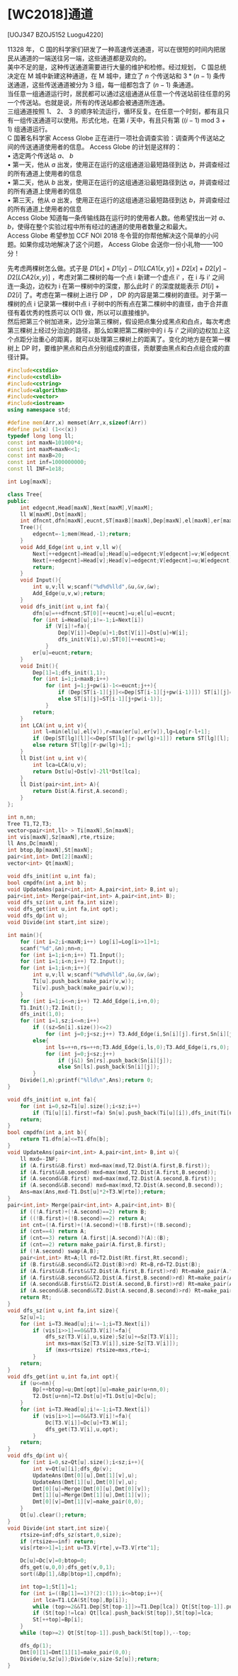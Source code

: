 # [WC2018]通道
[UOJ347 BZOJ5152 Luogu4220]

11328 年， C 国的科学家们研发了一种高速传送通道，可以在很短的时间内把居民从通道的一端送往另一端，这些通道都是双向的。  
美中不足的是，这种传送通道需要进行大量的维护和检修。经过规划， C 国总统决定在 M 城中新建这种通道，在 M 城中，建立了 $n$ 个传送站和 $3*(n-1)$ 条传送通道，这些传送通道被分为 $3$ 组，每一组都包含了 $(n-1)$ 条通道。  
当任意一组通道运行时，居民都可以通过这组通道从任意一个传送站前往任意的另一个传送站。也就是说，所有的传送站都会被通道所连通。  
三组通道按照 $1$、 $2$、 $3$ 的顺序轮流运行，循环反复。在任意一个时刻，都有且只有一组传送通道可以使用。形式化地，在第 $i$ 天中，有且只有第 $((i-1)$ mod $3+1)$ 组通道运行。  
C 国著名科学家 Access Globe 正在进行一项社会调查实验：调查两个传送站之间的传送通道使用者的信息。 Access Globe 的计划是这样的：  
• 选定两个传送站 $a$、 $b$  
• 第一天，他从 $a$ 出发，使用正在运行的这组通道沿最短路径到达 $b$，并调查经过的所有通道上使用者的信息  
• 第二天，他从 $b$ 出发，使用正在运行的这组通道沿最短路径到达 $a$，并调查经过的所有通道上使用者的信息  
• 第三天，他从 $a$ 出发，使用正在运行的这组通道沿最短路径到达 $b$，并调查经过的所有通道上使用者的信息  
Access Globe 知道每一条传输线路在运行时的使用者人数。他希望找出一对 $a$、 $b$，使得在整个实验过程中所有经过的通道的使用者数量之和最大。   
Access Globe 希望参加 CCF NOI 2018 冬令营的你帮他解决这个简单的小问题。如果你成功地解决了这个问题， Access Globe 会送你一份小礼物——$100$ 分！

先考虑两棵树怎么做。式子是 $D1[x]+D1[y]-D1[LCA1(x,y)]+D2[x]+D2[y]-D2[LCA2(x,y)]$ ，考虑对第二棵树的每一个点 i 新建一个虚点 i' ，在 i 与 i' 之间连一条边，边权为 i 在第一棵树中的深度，那么此时 i' 的深度就能表示 $D1[i]+D2[i]$ 了。考虑在第一棵树上进行 DP ， DP 的内容是第二棵树的直径。对于第一棵树的点 i 记录第一棵树中点 i 子树中的所有点在第二棵树中的直径，由于合并直径有着优秀的性质可以 O(1) 做，所以可以直接维护。  
然后把第三个树加进来，边分治第三棵树，假设把点集分成黑点和白点，每次考虑第三棵树上经过分治边的路径，那么如果把第二棵树中的 i 与 i' 之间的边权加上这个点距分治重心的距离，就可以处理第三棵树上的距离了。变化的地方是在第一棵树上 DP 时，要维护黑点和白点分别组成的直径，贡献要由黑点和白点组合成的直径计算。

```cpp
#include<cstdio>
#include<cstdlib>
#include<cstring>
#include<algorithm>
#include<vector>
#include<iostream>
using namespace std;

#define mem(Arr,x) memset(Arr,x,sizeof(Arr))
#define pw(x) (1<<(x))
typedef long long ll;
const int maxN=101000*4;
const int maxM=maxN<<1;
const int maxB=20;
const int inf=1000000000;
const ll INF=1e18;

int Log[maxN];

class Tree{
public:
    int edgecnt,Head[maxN],Next[maxM],V[maxM];
    ll W[maxM],Dst[maxN];
    int dfncnt,dfn[maxN],eucnt,ST[maxB][maxN],Dep[maxN],el[maxN],er[maxN];
    Tree(){
        edgecnt=-1;mem(Head,-1);return;
    }
    void Add_Edge(int u,int v,ll w){
        Next[++edgecnt]=Head[u];Head[u]=edgecnt;V[edgecnt]=v;W[edgecnt]=w;
        Next[++edgecnt]=Head[v];Head[v]=edgecnt;V[edgecnt]=u;W[edgecnt]=w;
        return;
    }
    void Input(){
        int u,v;ll w;scanf("%d%d%lld",&u,&v,&w);
        Add_Edge(u,v,w);return;
    }
    void dfs_init(int u,int fa){
        dfn[u]=++dfncnt;ST[0][++eucnt]=u;el[u]=eucnt;
        for (int i=Head[u];i!=-1;i=Next[i])
            if (V[i]!=fa){
                Dep[V[i]]=Dep[u]+1;Dst[V[i]]=Dst[u]+W[i];
                dfs_init(V[i],u);ST[0][++eucnt]=u;
            }
        er[u]=eucnt;return;
    }
    void Init(){
        Dep[1]=1;dfs_init(1,1);
        for (int i=1;i<maxB;i++)
            for (int j=1;j+pw(i)-1<=eucnt;j++){
                if (Dep[ST[i-1][j]]<=Dep[ST[i-1][j+pw(i-1)]]) ST[i][j]=ST[i-1][j];
                else ST[i][j]=ST[i-1][j+pw(i-1)];
            }
        return;
    }
    int LCA(int u,int v){
        int l=min(el[u],el[v]),r=max(er[u],er[v]),lg=Log[r-l+1];
        if (Dep[ST[lg][l]]<=Dep[ST[lg][r-pw(lg)+1]]) return ST[lg][l];
        else return ST[lg][r-pw(lg)+1];
    }
    ll Dist(int u,int v){
        int lca=LCA(u,v);
        return Dst[u]+Dst[v]-2ll*Dst[lca];
    }
    ll Dist(pair<int,int> A){
        return Dist(A.first,A.second);
    }
};

int n,nn;
Tree T1,T2,T3;
vector<pair<int,ll> > Ti[maxN],Sn[maxN];
int vis[maxN],Sz[maxN],rte,rtsize;
ll Ans,Dc[maxN];
int btop,Bp[maxN],St[maxN];
pair<int,int> Dmt[2][maxN];
vector<int> Qt[maxN];

void dfs_init(int u,int fa);
bool cmpdfn(int a,int b);
void UpdateAns(pair<int,int> A,pair<int,int> B,int u);
pair<int,int> Merge(pair<int,int> A,pair<int,int> B);
void dfs_sz(int u,int fa,int size);
void dfs_get(int u,int fa,int opt);
void dfs_dp(int u);
void Divide(int start,int size);

int main(){
    for (int i=2;i<maxN;i++) Log[i]=Log[i>>1]+1;
    scanf("%d",&n);nn=n;
    for (int i=1;i<n;i++) T1.Input();
    for (int i=1;i<n;i++) T2.Input();
    for (int i=1;i<n;i++){
        int u,v;ll w;scanf("%d%d%lld",&u,&v,&w);
        Ti[u].push_back(make_pair(v,w));
        Ti[v].push_back(make_pair(u,w));
    }
    for (int i=1;i<=n;i++) T2.Add_Edge(i,i+n,0);
    T1.Init();T2.Init();
    dfs_init(1,0);
    for (int i=1,sz;i<=n;i++)
        if ((sz=Sn[i].size())<=2)
            for (int j=0;j<sz;j++) T3.Add_Edge(i,Sn[i][j].first,Sn[i][j].second);
        else{
            int ls=++n,rs=++n;T3.Add_Edge(i,ls,0);T3.Add_Edge(i,rs,0);
            for (int j=0;j<sz;j++)
                if (j&1) Sn[rs].push_back(Sn[i][j]);
                else Sn[ls].push_back(Sn[i][j]);
        }
    Divide(1,n);printf("%lld\n",Ans);return 0;
}

void dfs_init(int u,int fa){
    for (int i=0,sz=Ti[u].size();i<sz;i++)
        if (Ti[u][i].first!=fa) Sn[u].push_back(Ti[u][i]),dfs_init(Ti[u][i].first,u);
    return;
}
bool cmpdfn(int a,int b){
    return T1.dfn[a]<=T1.dfn[b];
}
void UpdateAns(pair<int,int> A,pair<int,int> B,int u){
    ll mxd=-INF;
    if (A.first&&B.first) mxd=max(mxd,T2.Dist(A.first,B.first));
    if (A.first&&B.second) mxd=max(mxd,T2.Dist(A.first,B.second));
    if (A.second&&B.first) mxd=max(mxd,T2.Dist(A.second,B.first));
    if (A.second&&B.second) mxd=max(mxd,T2.Dist(A.second,B.second));
    Ans=max(Ans,mxd-T1.Dst[u]*2+T3.W[rte]);return;
}
pair<int,int> Merge(pair<int,int> A,pair<int,int> B){
    if ((!A.first)+(!A.second)==2) return B;
    if ((!B.first)+(!B.second)==2) return A;
    int cnt=(!A.first)+(!A.second)+(!B.first)+(!B.second);
    if (cnt==4) return A;
    if (cnt==3) return (A.first||A.second)?(A):(B);
    if (cnt==2) return make_pair(A.first,B.first);
    if (!A.second) swap(A,B);
    pair<int,int> Rt=A;ll rd=T2.Dist(Rt.first,Rt.second);
    if (B.first&&B.second&&T2.Dist(B)>rd) Rt=B,rd=T2.Dist(B);
    if (A.first&&B.first&&T2.Dist(A.first,B.first)>rd) Rt=make_pair(A.first,B.first),rd=T2.Dist(Rt);
    if (A.first&&B.second&&T2.Dist(A.first,B.second)>rd) Rt=make_pair(A.first,B.second),rd=T2.Dist(Rt);
    if (A.second&&B.first&&T2.Dist(A.second,B.first)>rd) Rt=make_pair(A.second,B.first),rd=T2.Dist(Rt);
    if (A.second&&B.second&&T2.Dist(A.second,B.second)>rd) Rt=make_pair(A.second,B.second),rd=T2.Dist(Rt);
    return Rt;
}
void dfs_sz(int u,int fa,int size){
    Sz[u]=1;
    for (int i=T3.Head[u];i!=-1;i=T3.Next[i])
        if (vis[i>>1]==0&&T3.V[i]!=fa){
            dfs_sz(T3.V[i],u,size);Sz[u]+=Sz[T3.V[i]];
            int mxs=max(Sz[T3.V[i]],size-Sz[T3.V[i]]);
            if (mxs<rtsize) rtsize=mxs,rte=i;
        }
    return;
}
void dfs_get(int u,int fa,int opt){
    if (u<=nn){
        Bp[++btop]=u;Dmt[opt][u]=make_pair(u+nn,0);
        T2.Dst[u+nn]=T2.Dst[u]+T1.Dst[u]+Dc[u];
    }
    for (int i=T3.Head[u];i!=-1;i=T3.Next[i])
        if (vis[i>>1]==0&&T3.V[i]!=fa){
            Dc[T3.V[i]]=Dc[u]+T3.W[i];
            dfs_get(T3.V[i],u,opt);
        }
    return;
}
void dfs_dp(int u){
    for (int i=0,sz=Qt[u].size();i<sz;i++){
        int v=Qt[u][i];dfs_dp(v);
        UpdateAns(Dmt[0][u],Dmt[1][v],u);
        UpdateAns(Dmt[1][u],Dmt[0][v],u);
        Dmt[0][u]=Merge(Dmt[0][u],Dmt[0][v]);
        Dmt[1][u]=Merge(Dmt[1][u],Dmt[1][v]);
        Dmt[0][v]=Dmt[1][v]=make_pair(0,0);
    }
    Qt[u].clear();return;
}
void Divide(int start,int size){
    rtsize=inf;dfs_sz(start,0,size);
    if (rtsize==inf) return;
    vis[rte>>1]=1;int u=T3.V[rte],v=T3.V[rte^1];

    Dc[u]=Dc[v]=0;btop=0;
    dfs_get(u,0,0);dfs_get(v,0,1);
    sort(&Bp[1],&Bp[btop+1],cmpdfn);

    int top=1;St[1]=1;
    for (int i=((Bp[1]==1)?(2):(1));i<=btop;i++){
        int lca=T1.LCA(St[top],Bp[i]);
        while (top>=2&&T1.Dep[St[top-1]]>=T1.Dep[lca]) Qt[St[top-1]].push_back(St[top]),--top;
        if (St[top]!=lca) Qt[lca].push_back(St[top]),St[top]=lca;
        St[++top]=Bp[i];
    }
    while (top>=2) Qt[St[top-1]].push_back(St[top]),--top;

    dfs_dp(1);
    Dmt[0][1]=Dmt[1][1]=make_pair(0,0);
    Divide(u,Sz[u]);Divide(v,size-Sz[u]);return;
}
```